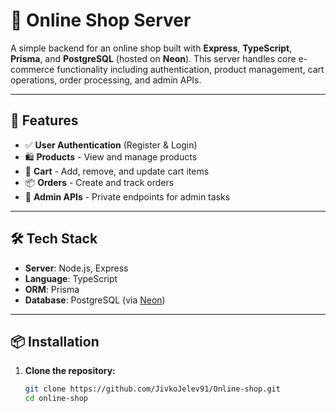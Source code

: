 # 🛒 Online Shop Server

A simple backend for an online shop built with **Express**, **TypeScript**, **Prisma**, and **PostgreSQL** (hosted on **Neon**). This server handles core e-commerce functionality including authentication, product management, cart operations, order processing, and admin APIs.

---

## 🚀 Features

- ✅ **User Authentication** (Register & Login)
- 🛍️ **Products** - View and manage products
- 🛒 **Cart** - Add, remove, and update cart items
- 📦 **Orders** - Create and track orders
- 🔐 **Admin APIs** - Private endpoints for admin tasks

---

## 🛠️ Tech Stack

- **Server**: Node.js, Express
- **Language**: TypeScript
- **ORM**: Prisma
- **Database**: PostgreSQL (via [Neon](https://neon.tech/))

---

## 📦 Installation

1. **Clone the repository:**
   ```bash
   git clone https://github.com/JivkoJelev91/Online-shop.git
   cd online-shop
